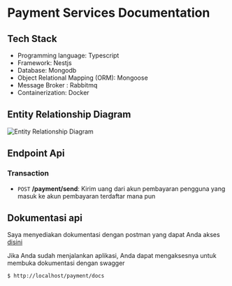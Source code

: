 # Payment Services Documentation

## Tech Stack

- Programming language: Typescript
- Framework: Nestjs
- Database: Mongodb
- Object Relational Mapping (ORM): Mongoose
- Message Broker : Rabbitmq
- Containerization: Docker

## Entity Relationship Diagram

![Entity Relationship Diagram](https://ik.imagekit.io/sarrahmanme/Screenshot%202024-05-11%20at%2017.31.55.png?updatedAt=1715423532432)

## Endpoint Api

### Transaction

- `POST` **/payment/send**: Kirim uang dari akun pembayaran pengguna yang masuk ke akun pembayaran terdaftar mana pun

## Dokumentasi api

Saya menyediakan dokumentasi dengan postman yang dapat Anda akses [disini](https://documenter.getpostman.com/view/29090922/2sA3JM71wm#fddfb529-e12c-43e9-9f91-41266a768dc9)

Jika Anda sudah menjalankan aplikasi, Anda dapat mengaksesnya untuk membuka dokumentasi dengan swagger

```bash
$ http://localhost/payment/docs
```
